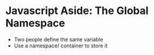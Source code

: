 # Javascript Aside: The Global Namespace

+ Two people define the same variable
+ Use a namespace/ container to store it
